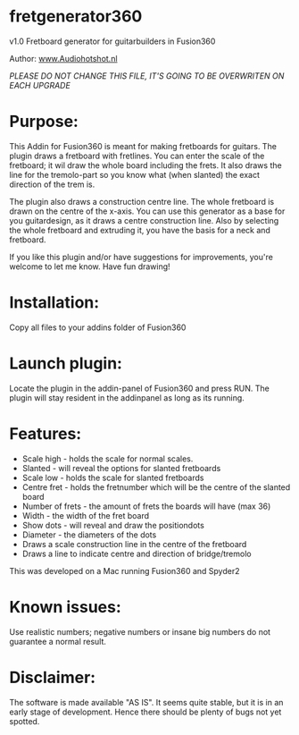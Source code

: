 # fretgenerator360
v1.0 
Fretboard generator for guitarbuilders in Fusion360

Author: www.Audiohotshot.nl

*PLEASE DO NOT CHANGE THIS FILE, IT'S GOING TO BE OVERWRITEN ON EACH UPGRADE*

# Purpose:
This Addin for Fusion360 is meant for making fretboards for guitars.
The plugin draws a fretboard with fretlines. You can enter the scale of the fretboard; it wil draw the whole board including the frets. It also draws the line for the tremolo-part so you know what (when slanted) the exact direction of the trem is. 

The plugin also draws a construction centre line. The whole fretboard is drawn on the centre of the x-axis.
You can use this generator as a base for you guitardesign, as it draws a centre construction line. Also by selecting the whole fretboard and extruding it, you have the basis for a neck and fretboard.

If you like this plugin and/or have suggestions for improvements, you're welcome to let me know. Have fun drawing!

# Installation:
Copy all files to your addins folder of Fusion360

# Launch plugin:
Locate the plugin in the addin-panel of Fusion360 and press RUN.
The plugin will stay resident in the addinpanel as long as its running.

# Features:
- Scale high - holds the scale for normal scales.
- Slanted - will reveal the options for slanted fretboards
- Scale low - holds the scale for slanted fretboards
- Centre fret - holds the fretnumber which will be the centre of the slanted board
- Number of frets - the amount of frets the boards will have (max 36)
- Width - the width of the fret board
- Show dots - will reveal and draw the positiondots
- Diameter - the diameters of the dots
- Draws a scale construction line in the centre of the fretboard
- Draws a line to indicate centre and direction of bridge/tremolo

This was developed on a Mac running Fusion360 and Spyder2

# Known issues:
Use realistic numbers; negative numbers or insane big numbers do not guarantee a normal result.

# Disclaimer:
The software is made available "AS IS". It seems quite stable, but it is in
an early stage of development.  Hence there should be plenty of bugs not yet
spotted.
